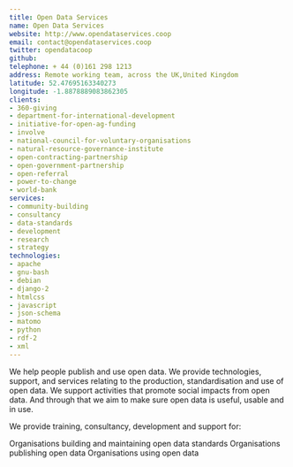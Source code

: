 ```yaml
---
title: Open Data Services
name: Open Data Services
website: http://www.opendataservices.coop
email: contact@opendataservices.coop
twitter: opendatacoop
github: 
telephone: + 44 (0)161 298 1213
address: Remote working team, across the UK,United Kingdom
latitude: 52.47695163340273
longitude: -1.8878889083862305
clients:
- 360-giving
- department-for-international-development
- initiative-for-open-ag-funding
- involve
- national-council-for-voluntary-organisations
- natural-resource-governance-institute
- open-contracting-partnership
- open-government-partnership
- open-referral
- power-to-change
- world-bank
services:
- community-building
- consultancy
- data-standards
- development
- research
- strategy
technologies:
- apache
- gnu-bash
- debian
- django-2
- htmlcss
- javascript
- json-schema
- matomo
- python
- rdf-2
- xml
---
```


We help people publish and use open data.
We provide technologies, support, and services relating to the production, standardisation and use of open data. We support activities that promote social impacts from open data. And through that we aim to make sure open data is useful, usable and in use.


We provide training, consultancy, development and support for:

Organisations building and maintaining open data standards
Organisations publishing open data
Organisations using open data
